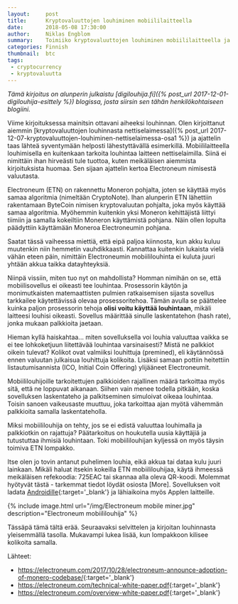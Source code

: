 ```yaml
---
layout:     post
title:      Kryptovaluuttojen louhiminen mobiililaitteella
date:       2018-05-08 17:30:00
author:     Niklas Engblom
summary:    Toimiiko kryptovaluuttojen louhiminen mobiililaitteella ja jos toimii, miten?
categories: Finnish
thumbnail:  btc
tags:
 - cryptocurrency
 - kryptovaluutta
---
```


*Tämä kirjoitus on alunperin julkaistu [digilouhija.fi]({% post_url 2017-12-01-digilouhija-esittely %}) blogissa, josta siirsin sen tähän henkilökohtaiseen blogiini.*

 Viime kirjoituksessa mainitsin ottavani aiheeksi louhinnan. Olen kirjoittanut aiemmin [kryptovaluuttojen louhinnasta nettiselaimessa]({% post_url 2017-12-07-kryptovaluuttojen-louhiminen-nettiselaimessa-osa1 %}) ja ajattelin taas lähteä syventymään helposti lähestyttävällä esimerkillä. Mobiililaitteella louhimisella en kuitenkaan tarkoita louhintaa laitteen nettiselaimilla. Siinä ei nimittäin ihan hirveästi tule tuottoa, kuten meikäläisen aiemmista kirjoituksista huomaa. Sen sijaan ajattelin kertoa Electroneum nimisestä valuutasta.

Electroneum (ETN) on rakennettu Moneron pohjalta, joten se käyttää myös samaa algoritmia (nimeltään CryptoNote). Ihan alunperin ETN lähettiin rakentamaan ByteCoin nimisen kryptovaluutan pohjalta, joka myös käyttää samaa algoritmia. Myöhemmin kuitenkin yksi Moneron kehittäjistä liittyi tiimiin ja samalla kokeiltiin Moneron käyttämistä pohjana. Näin ollen lopulta päädyttiin käyttämään Moneroa Electroneumin pohjana.

Saatat tässä vaiheessa miettiä, että eipä paljoa kiinnosta, kun akku kuluu muutenkin niin hemmetin vauhdikkaasti. Kannattaa kuitenkin lukaista vielä vähän eteen päin, nimittäin Electroneumin mobiililouhinta ei kuluta juuri yhtään akkua taikka datayhteyksiä.

Niinpä vissiin, miten tuo nyt on mahdollista? Homman nimihän on se, että mobiilisovellus ei oikeasti tee louhintaa. Prosessorin käytön ja monimutkaisten matemaattisten pulmien ratkaisemisen sijasta sovellus tarkkailee käytettävissä olevaa prosessoritehoa. Tämän avulla se päättelee kuinka paljon prosessorin tehoja **olisi voitu käyttää louhintaan**, mikäli laitteesi louhisi oikeasti. Sovellus määrittää sinulle laskentatehon (hash rate), jonka mukaan palkkioita jaetaan.

Hieman kyllä haiskahtaa... miten sovelluksella voi louhia valuuttaa vaikka se ei tee lohkoketjuun liitettävää louhintaa varsinaisesti? Mistä ne palkkiot oikein tulevat? Kolikot ovat valmiiksi louhittuja (premined), eli käytännössä ennen valuutan julkaisua louhittuja kolikoita. Lisäksi samaan pottiin heitettiin listautumisannista (ICO, Initial Coin Offering) ylijääneet Electroneumit.

Mobiililouhijoille tarkoitettujen palkkioiden rajallinen määrä tarkoittaa myös sitä, että ne loppuvat aikanaan. Siihen vain menee todella pitkään, koska sovelluksen laskentateho ja palkitseminen simuloivat oikeaa louhintaa. Toisin sanoen vaikeusaste muuttuu, joka tarkoittaa ajan myötä vähemmän palkkioita samalla laskentateholla.

Miksi mobiililouhija on tehty, jos se ei edistä valuuttaa louhimalla ja palkkiotkin on rajattuja? Päätarkoitus on houkutella uusia käyttäjiä ja tutustuttaa ihmisiä louhintaan. Toki mobiililouhijan kyljessä on myös täysin toimiva ETN lompakko.

Itse olen jo tovin antanut puhelimen louhia, eikä akkua tai dataa kulu juuri lainkaan. Mikäli haluat itsekin kokeilla ETN mobiililouhijaa, käytä ihmeessä meikäläisen refekoodia: 725EAC tai skannaa alla oleva QR-koodi. Molemmat hyötyvät tästä - tarkemmat tiedot löydät osiosta [More]. Sovelluksen voit ladata [Androidille](https://play.google.com/store/apps/details?id=com.electroneum.mobile){:target='_blank'} ja lähiaikoina myös Applen laitteille.

{% include image.html url="/img/Electroneum mobile miner.jpg" description="Electroneum mobiililouhija" %}

Tässäpä tämä tältä erää. Seuraavaksi selvittelen ja kirjoitan louhinnasta yleisemmällä tasolla. Mukavampi lukea lisää, kun lompakkoon kilisee kolikoita samalla.

Lähteet:

* <https://electroneum.com/2017/10/28/electroneum-announce-adoption-of-monero-codebase/>{:target='_blank'}
* <https://electroneum.com/technical-white-paper.pdf>{:target='_blank'}
* <https://electroneum.com/overview-white-paper.pdf>{:target='_blank'}
